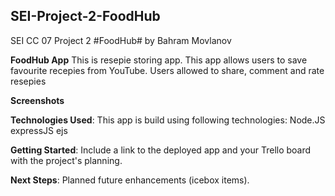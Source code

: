 ## SEI-Project-2-FoodHub
SEI CC 07 Project 2 #FoodHub#
by Bahram Movlanov

**FoodHub App**
This is resepie storing app. This app allows users to save favourite recepies from YouTube. Users allowed to share, comment and rate resepies

 **Screenshots**

  
 **Technologies Used**:
 This app is build using following technologies:
 Node.JS
  expressJS
  ejs
    
 **Getting Started**: Include a link to the deployed app and your Trello board with the project's planning.
  
 **Next Steps**: Planned future enhancements (icebox items).
